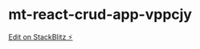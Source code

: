 # mt-react-crud-app-vppcjy

[Edit on StackBlitz ⚡️](https://stackblitz.com/edit/mt-react-crud-app-vppcjy)